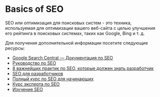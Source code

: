 # Basics of SEO

SEO или оптимизация для поисковых систем - это техника, используемая для оптимизации вашего веб-сайта с целью улучшения его рейтинга в поисковых системах, таких как Google, Bing и т. д.

Для получения дополнительной информации посетите следующие ресурсы:

- [Google Search Central — Документация по SEO](https://developers.google.com/search/docs)
- [Руководство по SEO](https://github.com/seo/guide)
- [8 важнейших практик по SEO, которые должен знать разработчик](https://neilpatel.com/blog/seo-developers/)
- [SEO для разработчиков](https://medium.com/welldone-software/seo-for-developers-a-quick-overview-5b5b7ce34679)
- [Полный курс по SEO для начинающих](https://www.youtube.com/watch?v=xsVTqzratPs)
- [Курс эксперта по SEO](https://www.youtube.com/watch?v=SnxeXZpZkI0)
- [Изучение SEO](https://learningseo.io/)